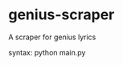 # genius-scraper
A scraper for genius lyrics

syntax: python main.py <path to file with list of genius links>
